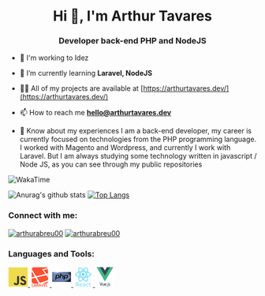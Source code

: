 <h1 align="center">Hi 👋, I'm Arthur Tavares</h1>
<h3 align="center">Developer back-end PHP and NodeJS</h3>

- 🔭 I'm working to Idez

- 🌱 I’m currently learning **Laravel, NodeJS**

- 👨‍💻 All of my projects are available at [https://arthurtavares.dev/](https://arthurtavares.dev/)

- 📫 How to reach me **hello@arthurtavares.dev**



- 📄 Know about my experiences I am a back-end developer, my career is currently focused on technologies from the PHP programming language. I worked with Magento and Wordpress, and currently I work with Laravel. But I am always studying some technology written in javascript / Node JS, as you can see through my public repositories


![WakaTime](https://github-readme-stats.vercel.app/api/wakatime?username=arthurtavaresdev&theme=dracula)

![Anurag's github stats](https://github-readme-stats.vercel.app/api?username=arthurtavaresdev&show_icons=true&theme=dracula)  [![Top Langs](https://github-readme-stats.vercel.app/api/top-langs/?username=arthurtavaresdev&hide=css,html&theme=dracula)](https://github.com/anuraghazra/github-readme-stats)

<p align="left">
<h3 align="left">Connect with me:</h3>
<a href="https://twitter.com/arthurabreu00" target="blank"><img align="center" src="https://cdn.jsdelivr.net/npm/simple-icons@3.0.1/icons/twitter.svg" alt="arthurabreu00" height="30" width="40" /></a>
<a href="https://instagram.com/arthurabreu00" target="blank"><img align="center" src="https://cdn.jsdelivr.net/npm/simple-icons@3.0.1/icons/instagram.svg" alt="arthurabreu00" height="30" width="40" /></a>
</p>


<h3 align="left">Languages and Tools:</h3>
<p align="left"> <a href="https://developer.mozilla.org/en-US/docs/Web/JavaScript" target="_blank"> <img src="https://raw.githubusercontent.com/devicons/devicon/master/icons/javascript/javascript-original.svg" alt="javascript" width="40" height="40"/> </a> <a href="https://laravel.com/" target="_blank"> <img src="https://raw.githubusercontent.com/devicons/devicon/master/icons/laravel/laravel-plain-wordmark.svg" alt="laravel" width="40" height="40"/> </a> <a href="https://www.php.net" target="_blank"> <img src="https://raw.githubusercontent.com/devicons/devicon/master/icons/php/php-original.svg" alt="php" width="40" height="40"/> </a> <a href="https://reactjs.org/" target="_blank"> <img src="https://raw.githubusercontent.com/devicons/devicon/master/icons/react/react-original-wordmark.svg" alt="react" width="40" height="40"/> </a> <a href="https://vuejs.org/" target="_blank"> <img src="https://raw.githubusercontent.com/devicons/devicon/master/icons/vuejs/vuejs-original-wordmark.svg" alt="vuejs" width="40" height="40"/> </a> </p>


